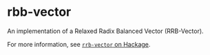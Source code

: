 # rbb-vector

An implementation of a Relaxed Radix Balanced Vector (RRB-Vector).

For more information, see [`rrb-vector` on Hackage](https://hackage.haskell.org/package/rrb-vector).
